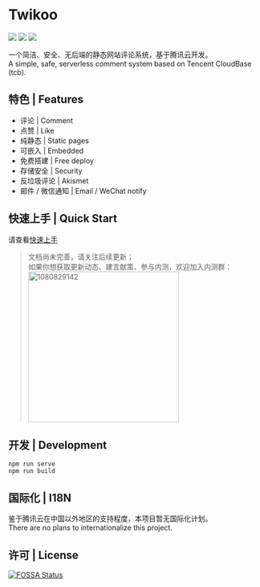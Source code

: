 # Twikoo

[![](https://img.shields.io/npm/v/twikoo)](https://www.npmjs.com/package/twikoo)
[![](https://img.shields.io/npm/dt/twikoo)](https://www.npmjs.com/package/twikoo)
[![](https://img.shields.io/npm/l/twikoo)](./LICENSE)

一个简洁、安全、无后端的静态网站评论系统，基于腾讯云开发。<br>
A simple, safe, serverless comment system based on Tencent CloudBase (tcb).

## 特色 | Features

* 评论 | Comment
* 点赞 | Like
* 纯静态 | Static pages
* 可嵌入 | Embedded
* 免费搭建 | Free deploy
* 存储安全 | Security
* 反垃圾评论 | Akismet
* 邮件 / 微信通知 | Email / WeChat notify

## 快速上手 | Quick Start

请查看[快速上手](https://twikoo.js.org/quick-start.html)

> 文档尚未完善，请关注后续更新；<br>
> 如果你想获取更新动态、建言献策、参与内测，欢迎加入内测群：<br>
> <img height="300" alt="1080829142" src="https://www.imaegoo.com/gallery/2020/hello-twikoo.png" />

<!-- ## 贡献者 | Contributors -->

<!-- ## 捐赠 | Donate -->

## 开发 | Development

```
npm run serve
npm run build
```

## 国际化 | I18N

鉴于腾讯云在中国以外地区的支持程度，本项目暂无国际化计划。<br>
There are no plans to internationalize this project.

## 许可 | License

[![FOSSA Status](https://app.fossa.com/api/projects/git%2Bgithub.com%2Fimaegoo%2Ftwikoo.svg?type=large)](https://app.fossa.com/projects/git%2Bgithub.com%2Fimaegoo%2Ftwikoo?ref=badge_large)
